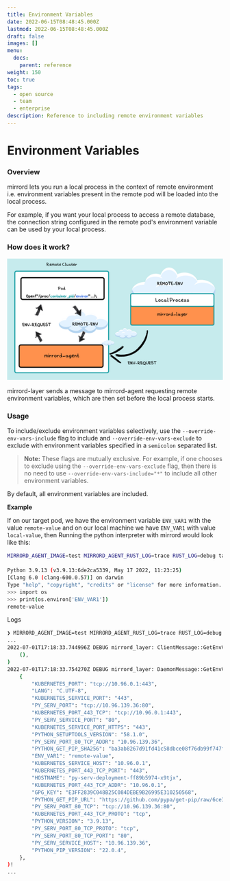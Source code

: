 ```yaml
---
title: Environment Variables
date: 2022-06-15T08:48:45.000Z
lastmod: 2022-06-15T08:48:45.000Z
draft: false
images: []
menu:
  docs:
    parent: reference
weight: 150
toc: true
tags:
  - open source
  - team
  - enterprise
description: Reference to including remote environment variables
---
```


# Environment Variables

### Overview

mirrord lets you run a local process in the context of remote environment i.e. environment variables present in the remote pod will be loaded into the local process.

For example, if you want your local process to access a remote database, the connection string configured in the remote pod's environment variable can be used by your local process.

### How does it work?

![mirrord - fileops](env/mirrord-env-vars.png)

mirrord-layer sends a message to mirrord-agent requesting remote environment variables, which are then set before the local process starts.

### Usage

To include/exclude environment variables selectively, use the `--override-env-vars-include` flag to include and `--override-env-vars-exclude` to exclude with environment variables specified in a `semicolon` separated list.

> **Note:** These flags are mutually exclusive. For example, if one chooses to exclude using the `--override-env-vars-exclude` flag, then there is no need to use `--override-env-vars-include="*"` to include all other environment variables.

By default, all environment variables are included.

**Example**

If on our target pod, we have the environment variable `ENV_VAR1` with the value `remote-value` and on our local machine we have `ENV_VAR1` with value `local-value`, then Running the python interpreter with mirrord would look like this:

```bash
MIRRORD_AGENT_IMAGE=test MIRRORD_AGENT_RUST_LOG=trace RUST_LOG=debug target/debug/mirrord exec -c --target pod/py-serv-deployment-ff89b5974-x9tjx python3

Python 3.9.13 (v3.9.13:6de2ca5339, May 17 2022, 11:23:25)
[Clang 6.0 (clang-600.0.57)] on darwin
Type "help", "copyright", "credits" or "license" for more information.
>>> import os
>>> print(os.environ['ENV_VAR1'])
remote-value
```

Logs

```bash
❯ MIRRORD_AGENT_IMAGE=test MIRRORD_AGENT_RUST_LOG=trace RUST_LOG=debug target/debug/mirrord exec -c --target pod/py-serv-deployment-ff89b5974-x9tjx python3
...
2022-07-01T17:18:33.744996Z DEBUG mirrord_layer: ClientMessage::GetEnvVarsRequest codec_result Ok(
    (),
)
2022-07-01T17:18:33.754270Z DEBUG mirrord_layer: DaemonMessage::GetEnvVarsResponse Ok(
    {
        "KUBERNETES_PORT": "tcp://10.96.0.1:443",
        "LANG": "C.UTF-8",
        "KUBERNETES_SERVICE_PORT": "443",
        "PY_SERV_PORT": "tcp://10.96.139.36:80",
        "KUBERNETES_PORT_443_TCP": "tcp://10.96.0.1:443",
        "PY_SERV_SERVICE_PORT": "80",
        "KUBERNETES_SERVICE_PORT_HTTPS": "443",
        "PYTHON_SETUPTOOLS_VERSION": "58.1.0",
        "PY_SERV_PORT_80_TCP_ADDR": "10.96.139.36",
        "PYTHON_GET_PIP_SHA256": "ba3ab8267d91fd41c58dbce08f76db99f747f716d85ce1865813842bb035524d",
        "ENV_VAR1": "remote-value",
        "KUBERNETES_SERVICE_HOST": "10.96.0.1",
        "KUBERNETES_PORT_443_TCP_PORT": "443",
        "HOSTNAME": "py-serv-deployment-ff89b5974-x9tjx",
        "KUBERNETES_PORT_443_TCP_ADDR": "10.96.0.1",
        "GPG_KEY": "E3FF2839C048B25C084DEBE9B26995E310250568",
        "PYTHON_GET_PIP_URL": "https://github.com/pypa/get-pip/raw/6ce3639da143c5d79b44f94b04080abf2531fd6e/public/get-pip.py",
        "PY_SERV_PORT_80_TCP": "tcp://10.96.139.36:80",
        "KUBERNETES_PORT_443_TCP_PROTO": "tcp",
        "PYTHON_VERSION": "3.9.13",
        "PY_SERV_PORT_80_TCP_PROTO": "tcp",
        "PY_SERV_PORT_80_TCP_PORT": "80",
        "PY_SERV_SERVICE_HOST": "10.96.139.36",
        "PYTHON_PIP_VERSION": "22.0.4",
    },
)!
...
```
